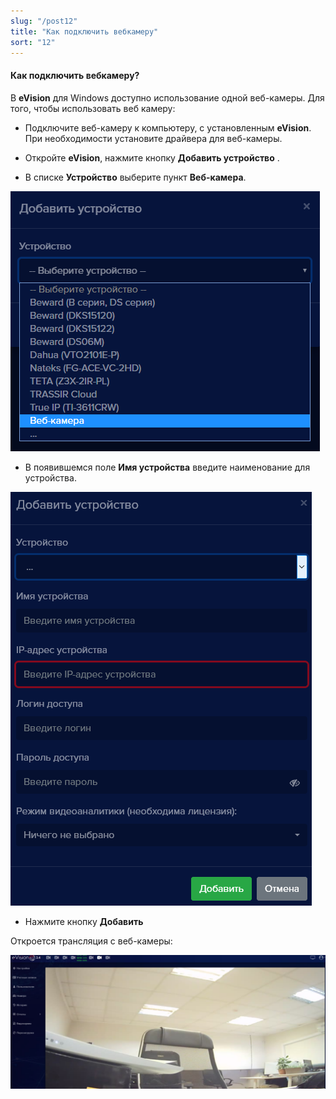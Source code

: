 ```yaml
---
slug: "/post12"
title: "Как подключить вебкамеру"
sort: "12"
---
```


#### Как подключить вебкамеру?

В **eVision** для Windows доступно использование одной веб-камеры. Для того, чтобы использовать веб камеру:

- Подключите веб-камеру к компьютеру, с установленным **eVision**. При необходимости установите драйвера для веб-камеры.
- Откройте **eVision**, нажмите кнопку **Добавить устройство** 
[](images/Aspose.Words.374291bc-21e0-4dc1-8208-7b6db552d3f3.103.png).

- В списке **Устройство** выберите пункт **Веб-камера**.

![](images/Aspose.Words.374291bc-21e0-4dc1-8208-7b6db552d3f3.104.png)

- В появившемся поле **Имя устройства** введите наименование для устройства.

![](images/Aspose.Words.374291bc-21e0-4dc1-8208-7b6db552d3f3.105.png)

- Нажмите кнопку **Добавить**

Откроется трансляция с веб-камеры:

![](images/Aspose.Words.374291bc-21e0-4dc1-8208-7b6db552d3f3.106.png)